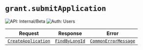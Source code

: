 # `grant.submitApplication`

![API: Internal/Beta](https://img.shields.io/static/v1?label=API&message=Internal/Beta&color=red&style=flat-square)
![Auth: Users](https://img.shields.io/static/v1?label=Auth&message=Users&color=informational&style=flat-square)



| Request | Response | Error |
|---------|----------|-------|
|<code><a href='#createapplication'>CreateApplication</a></code>|<code><a href='/docs/reference/dk.sdu.cloud.FindByLongId.md'>FindByLongId</a></code>|<code><a href='/docs/reference/dk.sdu.cloud.CommonErrorMessage.md'>CommonErrorMessage</a></code>|


